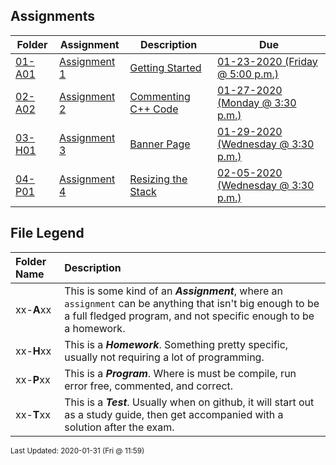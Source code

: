 ## Assignments
| Folder | Assignment | Description | Due|
 | ------------|------------|------------|------------|
 | [01-A01](https://github.com/rugbyprof/3013-Algorithms/tree/master/Assignments/01-A01) | [ Assignment 1 ](https://github.com/rugbyprof/3013-Algorithms/tree/master/Assignments/01-A01) | [ Getting Started](https://github.com/rugbyprof/3013-Algorithms/tree/master/Assignments/01-A01) | [01-23-2020 (Friday @ 5:00 p.m.)](https://github.com/rugbyprof/3013-Algorithms/tree/master/Assignments/01-A01) |
 | [02-A02](https://github.com/rugbyprof/3013-Algorithms/tree/master/Assignments/02-A02) | [ Assignment 2 ](https://github.com/rugbyprof/3013-Algorithms/tree/master/Assignments/02-A02) | [ Commenting C++ Code](https://github.com/rugbyprof/3013-Algorithms/tree/master/Assignments/02-A02) | [01-27-2020 (Monday @ 3:30 p.m.)](https://github.com/rugbyprof/3013-Algorithms/tree/master/Assignments/02-A02) |
 | [03-H01](https://github.com/rugbyprof/3013-Algorithms/tree/master/Assignments/03-H01) | [ Assignment 3 ](https://github.com/rugbyprof/3013-Algorithms/tree/master/Assignments/03-H01) | [ Banner Page](https://github.com/rugbyprof/3013-Algorithms/tree/master/Assignments/03-H01) | [01-29-2020 (Wednesday @ 3:30 p.m.)](https://github.com/rugbyprof/3013-Algorithms/tree/master/Assignments/03-H01) |
 | [04-P01](https://github.com/rugbyprof/3013-Algorithms/tree/master/Assignments/04-P01) | [ Assignment 4 ](https://github.com/rugbyprof/3013-Algorithms/tree/master/Assignments/04-P01) | [ Resizing the Stack](https://github.com/rugbyprof/3013-Algorithms/tree/master/Assignments/04-P01) | [02-05-2020 (Wednesday @ 3:30 p.m.)](https://github.com/rugbyprof/3013-Algorithms/tree/master/Assignments/04-P01) |

    
## File Legend

| Folder Name | Description |
|:-----------|:-------------|
|xx-**A**xx | This is some kind of an ***Assignment***, where an `assignment` can be anything that isn't big enough to be a full fledged program, and not specific enough to be a homework. |
|xx-**H**xx | This is a ***Homework***. Something pretty specific, usually not requiring a lot of programming. |
|xx-**P**xx | This is a ***Program***. Where is must be compile, run error free, commented, and correct. |
|xx-**T**xx | This is a ***Test***. Usually when on github, it will start out as a study guide, then get accompanied with a solution after the exam. |

    
<sup>Last Updated: 2020-01-31 (Fri @ 11:59)</sup>